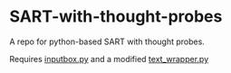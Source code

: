 # SART-with-thought-probes
A repo for python-based SART with thought probes.

Requires [inputbox.py](https://github.com/simonguozirui/Pong-python-2.7/blob/master/Input%20Box.py) and a modified [text_wrapper.py](http://www.pygame.org/wiki/TextWrap)
